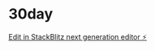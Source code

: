 # 30day

[Edit in StackBlitz next generation editor ⚡️](https://stackblitz.com/~/github.com/MattMenson/30day)